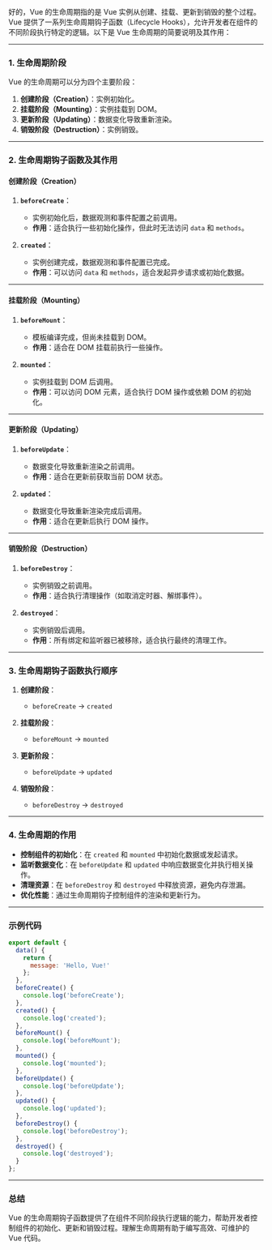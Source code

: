好的，Vue 的生命周期指的是 Vue 实例从创建、挂载、更新到销毁的整个过程。Vue 提供了一系列生命周期钩子函数（Lifecycle Hooks），允许开发者在组件的不同阶段执行特定的逻辑。以下是 Vue 生命周期的简要说明及其作用：

---

### **1. 生命周期阶段**
Vue 的生命周期可以分为四个主要阶段：
1. **创建阶段（Creation）**：实例初始化。
2. **挂载阶段（Mounting）**：实例挂载到 DOM。
3. **更新阶段（Updating）**：数据变化导致重新渲染。
4. **销毁阶段（Destruction）**：实例销毁。

---

### **2. 生命周期钩子函数及其作用**

#### **创建阶段（Creation）**
1. **`beforeCreate`**：
   - 实例初始化后，数据观测和事件配置之前调用。
   - **作用**：适合执行一些初始化操作，但此时无法访问 `data` 和 `methods`。

2. **`created`**：
   - 实例创建完成，数据观测和事件配置已完成。
   - **作用**：可以访问 `data` 和 `methods`，适合发起异步请求或初始化数据。

---

#### **挂载阶段（Mounting）**
1. **`beforeMount`**：
   - 模板编译完成，但尚未挂载到 DOM。
   - **作用**：适合在 DOM 挂载前执行一些操作。

2. **`mounted`**：
   - 实例挂载到 DOM 后调用。
   - **作用**：可以访问 DOM 元素，适合执行 DOM 操作或依赖 DOM 的初始化。

---

#### **更新阶段（Updating）**
1. **`beforeUpdate`**：
   - 数据变化导致重新渲染之前调用。
   - **作用**：适合在更新前获取当前 DOM 状态。

2. **`updated`**：
   - 数据变化导致重新渲染完成后调用。
   - **作用**：适合在更新后执行 DOM 操作。

---

#### **销毁阶段（Destruction）**
1. **`beforeDestroy`**：
   - 实例销毁之前调用。
   - **作用**：适合执行清理操作（如取消定时器、解绑事件）。

2. **`destroyed`**：
   - 实例销毁后调用。
   - **作用**：所有绑定和监听器已被移除，适合执行最终的清理工作。

---

### **3. 生命周期钩子函数执行顺序**
1. **创建阶段**：
   - `beforeCreate` → `created`

2. **挂载阶段**：
   - `beforeMount` → `mounted`

3. **更新阶段**：
   - `beforeUpdate` → `updated`

4. **销毁阶段**：
   - `beforeDestroy` → `destroyed`

---

### **4. 生命周期的作用**
- **控制组件的初始化**：在 `created` 和 `mounted` 中初始化数据或发起请求。
- **监听数据变化**：在 `beforeUpdate` 和 `updated` 中响应数据变化并执行相关操作。
- **清理资源**：在 `beforeDestroy` 和 `destroyed` 中释放资源，避免内存泄漏。
- **优化性能**：通过生命周期钩子控制组件的渲染和更新行为。

---

### **示例代码**
```javascript
export default {
  data() {
    return {
      message: 'Hello, Vue!'
    };
  },
  beforeCreate() {
    console.log('beforeCreate');
  },
  created() {
    console.log('created');
  },
  beforeMount() {
    console.log('beforeMount');
  },
  mounted() {
    console.log('mounted');
  },
  beforeUpdate() {
    console.log('beforeUpdate');
  },
  updated() {
    console.log('updated');
  },
  beforeDestroy() {
    console.log('beforeDestroy');
  },
  destroyed() {
    console.log('destroyed');
  }
};
```

---

### **总结**
Vue 的生命周期钩子函数提供了在组件不同阶段执行逻辑的能力，帮助开发者控制组件的初始化、更新和销毁过程。理解生命周期有助于编写高效、可维护的 Vue 代码。